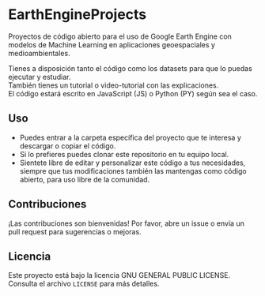 # EarthEngineProjects
Proyectos de código abierto para el uso de Google Earth Engine con modelos de Machine Learning en aplicaciones geoespaciales y medioambientales.  

Tienes a disposición tanto el código como los datasets para que lo puedas ejecutar y estudiar.  
También tienes un tutorial o video-tutorial con las explicaciones.  
El código estará escrito en JavaScript (JS) o Python (PY) según sea el caso.

## Uso
- Puedes entrar a la carpeta específica del proyecto que te interesa y descargar o copiar el código.  
- Si lo prefieres puedes clonar este repositorio en tu equipo local.  
- Sientete libre de editar y personalizar este código a tus necesidades,  
siempre que tus modificaciones también las mantengas como código abierto, para uso libre de la comunidad. 

## Contribuciones

¡Las contribuciones son bienvenidas! Por favor, abre un issue o envía un pull request para sugerencias o mejoras.

## Licencia

Este proyecto está bajo la licencia GNU GENERAL PUBLIC LICENSE. Consulta el archivo `LICENSE` para más detalles.
